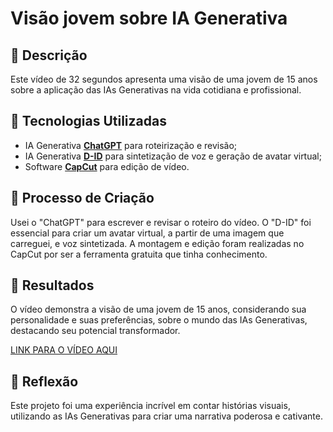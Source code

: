 # Visão jovem sobre IA Generativa

## 📒 Descrição
Este vídeo de 32 segundos apresenta uma visão de uma jovem de 15 anos sobre a aplicação das IAs Generativas na vida cotidiana e profissional.

## 🤖 Tecnologias Utilizadas
- IA Generativa **[ChatGPT](https://chat.openai.com)** para roteirização e revisão;
- IA Generativa **[D-ID](https://www.d-id.com)** para sintetização de voz e geração de avatar virtual;
- Software **[CapCut](https://www.capcut.com/pt-br/)** para edição de vídeo.

## 🧐 Processo de Criação
Usei o "ChatGPT" para escrever e revisar o roteiro do vídeo. O "D-ID" foi essencial para criar um avatar virtual, a partir de uma imagem que carreguei, e voz sintetizada. A montagem e edição foram realizadas no CapCut por ser a ferramenta gratuita que tinha conhecimento.

## 🚀 Resultados
O vídeo demonstra a visão de uma jovem de 15 anos, considerando sua personalidade e suas preferências, sobre o mundo das IAs Generativas, destacando seu potencial transformador.

[LINK PARA O VÍDEO AQUI](https://github.com/mmsugimati/lab-natty-or-not/blob/main/202501151928.mp4)

## 💭 Reflexão
Este projeto foi uma experiência incrível em contar histórias visuais, utilizando as IAs Generativas para criar uma narrativa poderosa e cativante.
